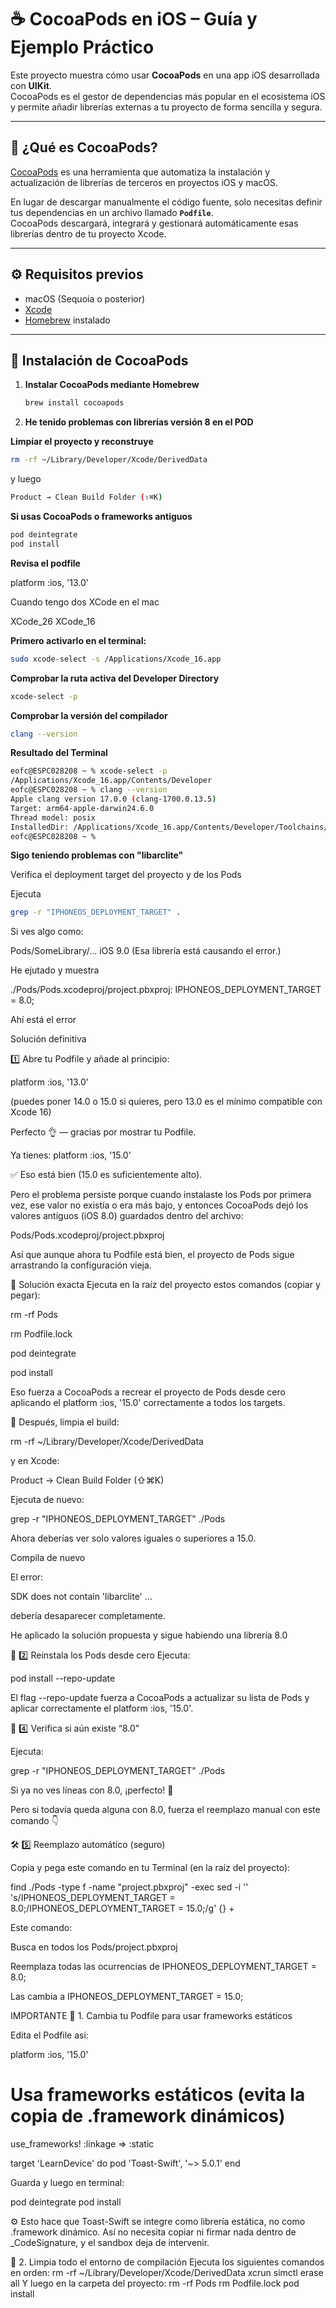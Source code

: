 # ☕️ CocoaPods en iOS – Guía y Ejemplo Práctico

Este proyecto muestra cómo usar **CocoaPods** en una app iOS desarrollada con **UIKit**.  
CocoaPods es el gestor de dependencias más popular en el ecosistema iOS y permite añadir librerías externas a tu proyecto de forma sencilla y segura.

---

## 🧩 ¿Qué es CocoaPods?

[CocoaPods](https://cocoapods.org/) es una herramienta que automatiza la instalación y actualización de librerías de terceros en proyectos iOS y macOS.

En lugar de descargar manualmente el código fuente, solo necesitas definir tus dependencias en un archivo llamado **`Podfile`**.  
CocoaPods descargará, integrará y gestionará automáticamente esas librerías dentro de tu proyecto Xcode.

---

## ⚙️ Requisitos previos

- macOS (Sequoia o posterior)
- [Xcode](https://developer.apple.com/xcode/)
- [Homebrew](https://brew.sh/) instalado

---

## 🚀 Instalación de CocoaPods

1. **Instalar CocoaPods mediante Homebrew**

   ```bash
   brew install cocoapods

2. **He tenido problemas con librerías versión 8 en el POD**

**Limpiar el proyecto y reconstruye**

```bash
rm -rf ~/Library/Developer/Xcode/DerivedData
```

y luego

```bash
Product → Clean Build Folder (⇧⌘K)
```

**Si usas CocoaPods o frameworks antiguos**

```bash
pod deintegrate
pod install
```

**Revisa el podfile**

platform :ios, '13.0'

Cuando tengo dos XCode en el mac

XCode_26
XCode_16

**Primero activarlo en el terminal:**

```bash
sudo xcode-select -s /Applications/Xcode_16.app
```

**Comprobar la ruta activa del Developer Directory**

```bash
xcode-select -p
```

**Comprobar la versión del compilador**

```bash
clang --version
```

**Resultado del Terminal**

```bash
eofc@ESPC028208 ~ % xcode-select -p
/Applications/Xcode_16.app/Contents/Developer
eofc@ESPC028208 ~ % clang --version
Apple clang version 17.0.0 (clang-1700.0.13.5)
Target: arm64-apple-darwin24.6.0
Thread model: posix
InstalledDir: /Applications/Xcode_16.app/Contents/Developer/Toolchains/XcodeDefault.xctoolchain/usr/bin
eofc@ESPC028208 ~ %
```

**Sigo teniendo problemas con "libarclite"**

Verifica el deployment target del proyecto y de los Pods

Ejecuta

```bash
grep -r "IPHONEOS_DEPLOYMENT_TARGET" .
```


Si ves algo como:

Pods/SomeLibrary/... iOS 9.0 (Esa librería está causando el error.)

He ejutado y muestra

./Pods/Pods.xcodeproj/project.pbxproj:				IPHONEOS_DEPLOYMENT_TARGET = 8.0;

Ahí está el error

Solución definitiva

1️⃣ Abre tu Podfile y añade al principio:

platform :ios, '13.0'

(puedes poner 14.0 o 15.0 si quieres, pero 13.0 es el mínimo compatible con Xcode 16)


Perfecto 👌 — gracias por mostrar tu Podfile.

Ya tienes:
platform :ios, '15.0'

✅ Eso está bien (15.0 es suficientemente alto).

Pero el problema persiste porque cuando instalaste los Pods por primera vez, ese valor no existía o era más bajo, y entonces CocoaPods dejó los valores antiguos (iOS 8.0) guardados dentro del archivo:

Pods/Pods.xcodeproj/project.pbxproj

Así que aunque ahora tu Podfile está bien, el proyecto de Pods sigue arrastrando la configuración vieja.

🔧 Solución exacta
Ejecuta en la raíz del proyecto estos comandos (copiar y pegar):

rm -rf Pods

rm Podfile.lock

pod deintegrate

pod install

Eso fuerza a CocoaPods a recrear el proyecto de Pods desde cero aplicando el platform :ios, '15.0' correctamente a todos los targets.


🧹 Después, limpia el build:

rm -rf ~/Library/Developer/Xcode/DerivedData

y en Xcode:

Product → Clean Build Folder (⇧⌘K)


Ejecuta de nuevo:

grep -r "IPHONEOS_DEPLOYMENT_TARGET" ./Pods

Ahora deberías ver solo valores iguales o superiores a 15.0.


Compila de nuevo

El error:

SDK does not contain 'libarclite' ...

debería desaparecer completamente.

He aplicado la solución propuesta y sigue habiendo una librería 8.0

🧱 2️⃣ Reinstala los Pods desde cero
Ejecuta:

pod install --repo-update


El flag --repo-update fuerza a CocoaPods a actualizar su lista de Pods y aplicar correctamente el platform :ios, '15.0'.

🧠 4️⃣ Verifica si aún existe “8.0”

Ejecuta:

grep -r "IPHONEOS_DEPLOYMENT_TARGET" ./Pods

Si ya no ves líneas con 8.0, ¡perfecto! 🎉

Pero si todavía queda alguna con 8.0, fuerza el reemplazo manual con este comando 👇


🛠 5️⃣ Reemplazo automático (seguro)

Copia y pega este comando en tu Terminal (en la raíz del proyecto):

find ./Pods -type f -name "project.pbxproj" -exec sed -i '' 's/IPHONEOS_DEPLOYMENT_TARGET = 8.0;/IPHONEOS_DEPLOYMENT_TARGET = 15.0;/g' {} +


Este comando:

Busca en todos los Pods/project.pbxproj

Reemplaza todas las ocurrencias de IPHONEOS_DEPLOYMENT_TARGET = 8.0;

Las cambia a IPHONEOS_DEPLOYMENT_TARGET = 15.0;


IMPORTANTE
🧩 1. Cambia tu Podfile para usar frameworks estáticos

Edita el Podfile así:

platform :ios, '15.0'

# Usa frameworks estáticos (evita la copia de .framework dinámicos)

use_frameworks! :linkage => :static

target 'LearnDevice' do
  pod 'Toast-Swift', '~> 5.0.1'
end

Guarda y luego en terminal:

pod deintegrate
pod install


⚙️ Esto hace que Toast-Swift se integre como librería estática, no como .framework dinámico.
Así no necesita copiar ni firmar nada dentro de _CodeSignature, y el sandbox deja de intervenir.


🧹 2. Limpia todo el entorno de compilación
Ejecuta los siguientes comandos en orden:
rm -rf ~/Library/Developer/Xcode/DerivedData
xcrun simctl erase all
Y luego en la carpeta del proyecto:
rm -rf Pods
rm Podfile.lock
pod install










